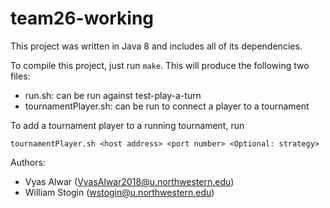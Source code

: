 # team26-working

This project was written in Java 8 and includes all of its dependencies.

To compile this project, just run ```make```.
This will produce the following two files:

- run.sh: can be run against test-play-a-turn
- tournamentPlayer.sh: can be run to connect a player to a tournament

To add a tournament player to a running tournament, run
```
tournamentPlayer.sh <host address> <port number> <Optional: strategy>
```

Authors:

  - Vyas Alwar (VyasAlwar2018@u.northwestern.edu)
  - William Stogin (wstogin@u.northwestern.edu)
